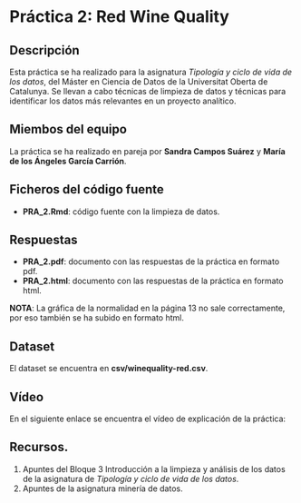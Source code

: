 # Práctica 2: Red Wine Quality

## Descripción

Esta práctica se ha realizado para la asignatura _Tipología y ciclo de vida de los datos_, del Máster en Ciencia de Datos de la Universitat Oberta de Catalunya. Se llevan a cabo técnicas de limpieza de datos y técnicas para identificar los datos más relevantes en un proyecto analítico.

## Miembos del equipo

La práctica se ha realizado en pareja por **Sandra Campos Suárez** y **María de los Ángeles García Carrión**.

## Ficheros del código fuente

* **PRA_2.Rmd**: código fuente con la limpieza de datos.

## Respuestas

* **PRA_2.pdf**: documento con las respuestas de la práctica en formato pdf.
* **PRA_2.html**: documento con las respuestas de la práctica en formato html.

**NOTA**: La gráfica de la normalidad en la página 13 no sale correctamente, por eso también se ha subido en formato html.

## Dataset

El dataset se encuentra en **csv/winequality-red.csv**.

## Vídeo

En el siguiente enlace se encuentra el vídeo de explicación de la práctica:

## Recursos.
1. Apuntes del Bloque 3 Introducción a la limpieza y análisis de los datos de la asignatura de _Tipología y ciclo de vida de los datos_.
2. Apuntes de la asignatura minería de datos.
